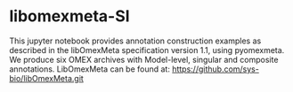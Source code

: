# libomexmeta-SI

This jupyter notebook provides annotation construction examples as described in the libOmexMeta specification version 1.1, using pyomexmeta. We produce six OMEX archives with Model-level, singular and composite annotations. 
LibOmexMeta can be found at: https://github.com/sys-bio/libOmexMeta.git 
